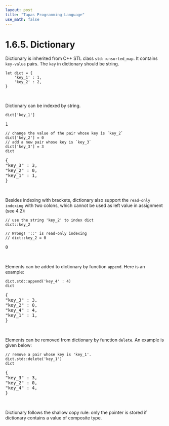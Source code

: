 ```yaml
---
layout: post
title: "Tapas Programming Language"
use_math: false
---
```




# 1.6.5. Dictionary

Dictionary is inherited from C++ STL class ``std::unsorted_map``. It contains ``key-value`` pairs. The ``key`` in dictionary should be string.

```tapas
let dict = {
    'key_1' : 1,
    'key_2' : 2,
}
```

<br>

Dictionary can be indexed by string.

```tapas
dict['key_1']
```
<pre class='Tapas-Return'>
1
</pre>

```tapas
// change the value of the pair whose key is `key_2`
dict['key_2'] = 0
// add a new pair whose key is `key_3`
dict['key_3'] = 3
dict
```
<pre class='Tapas-Return'>
{
"key_3" : 3,
"key_2" : 0,
"key_1" : 1,
}
</pre>
<br>

Besides indexing with brackets, dictionary also support the ``read-only indexing`` with two colons, which cannot be used as left value in assignment (see 4.2):

```tapas
// use the string 'key_2' to index dict
dict::key_2

// Wrong! '::' is read-only indexing
// dict::key_2 = 0
```
<pre class='Tapas-Return'>
0
</pre>

<br>

Elements can be added to dictionary by function ``append``. Here is an example:

```tapas
dict.std::append('key_4' : 4)
dict
```
<pre class='Tapas-Return'>
{
"key_3" : 3,
"key_2" : 0,
"key_4" : 4,
"key_1" : 1,
}
</pre>

<br>

Elements can be removed from dictionary by function ``delete``. An example is given below:

```tapas
// remove a pair whose key is 'key_1'.
dict.std::delete('key_1')
dict
```
<pre class='Tapas-Return'>
{
"key_3" : 3,
"key_2" : 0,
"key_4" : 4,
}
</pre>

<br>

Dictionary follows the shallow copy rule: only the pointer is stored if dictionary contains a value of composite type.
